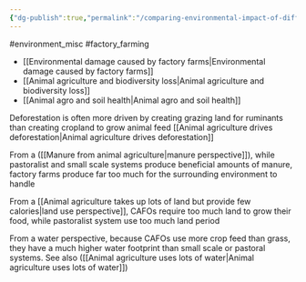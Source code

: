 ```yaml
---
{"dg-publish":true,"permalink":"/comparing-environmental-impact-of-different-animal-farming-systems/","created":"2024-04-21T14:37:08.000+01:00","updated":"2025-10-23T08:10:29.851+01:00"}
---
```


#environment_misc #factory_farming 

- [[Environmental damage caused by factory farms\|Environmental damage caused by factory farms]]
- [[Animal agriculture and biodiversity loss\|Animal agriculture and biodiversity loss]]
- [[Animal agro and soil health\|Animal agro and soil health]]

Deforestation is often more driven by creating grazing land for ruminants than creating cropland to grow animal feed [[Animal agriculture drives deforestation\|Animal agriculture drives deforestation]]

From a ([[Manure from animal agriculture\|manure perspective]]), while pastoralist and small scale systems produce beneficial amounts of manure, factory farms produce far too much for the surrounding environment to handle

From a [[Animal agriculture takes up lots of land but provide few calories\|land use perspective]], CAFOs require too much land to grow their food, while pastoralist system use too much land period

From a water perspective, because CAFOs use more crop feed than grass, they have a much higher water footprint than small scale or pastoral systems. See also ([[Animal agriculture uses lots of water\|Animal agriculture uses lots of water]])